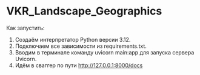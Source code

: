 # VKR_Landscape_Geographics
Как запустить:
 1) Создаём интерпретатор Python версии 3.12.
 2) Подключаем все зависимости из requirements.txt.
 3) Вводим в терминале команду uvicorn main:app для запуска сервера Uvicorn.
 4) Идём в сваггер по пути http://127.0.0.1:8000/docs
